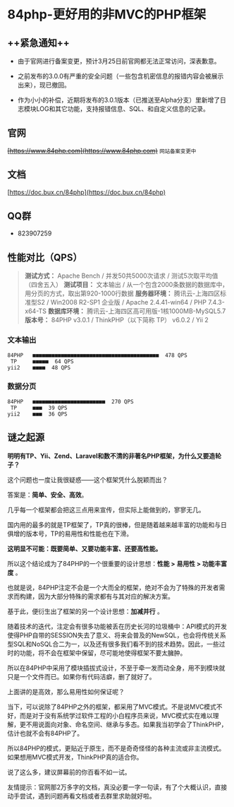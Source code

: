 # 84php-更好用的非MVC的PHP框架

## ++紧急通知++

* 由于官网进行备案变更，预计3月25日前官网都无法正常访问，深表歉意。

* 之前发布的3.0.0有严重的安全问题（一些包含机密信息的报错内容会被展示出来），现已撤回。

* 作为小小的补偿，近期将发布的3.0.1版本（已推送至Alpha分支）里新增了日志模块LOG和其它功能，支持报错信息、SQL、和自定义信息的记录。


## 官网

~~[https://www.84php.com](https://www.84php.com)~~ `网站备案变更中`

## 文档

[https://doc.bux.cn/84php](https://doc.bux.cn/84php)

## QQ群

* 823907259

## 性能对比（QPS）

> **测试方式：** Apache Bench / 并发50共5000次请求 / 测试5次取平均值（四舍五入）
> **测试项目：** 文本输出 / 从一个包含2000条数据的数据库中，用分页的方式，取出第920-1000行数据
> **服务器环境：** 腾讯云-上海四区标准型S2 / Win2008 R2-SP1 企业版 / Apache 2.4.41-win64 / PHP 7.4.3-x64-TS
> **数据库环境：** 腾讯云-上海四区高可用版-1核1000MB-MySQL5.7
> **版本号：** 84PHP v3.0.1 / ThinkPHP（以下简称 TP） v6.0.2 / Yii 2

### 文本输出
```
84PHP   ■■■■■■■■■■■■■■■■■■■■■■■■■■■■■■■■■■■■■■■■  478 QPS
 TP     ■■■■■  64 QPS
yii2    ■■■■  48 QPS
```

### 数据分页
```
84PHP   ■■■■■■■■■■■■■■■■■■■■■■■  270 QPS
 TP     ■■■  39 QPS
yii2    ■■■  36 QPS
```

## 谜之起源

**明明有TP、Yii、Zend、Laravel和数不清的非著名PHP框架，为什么又要造轮子？**

这个问题也一度让我很疑惑——这个框架凭什么脱颖而出？

答案是：**简单、安全、高效**。

几乎每一个框架都会把这三点用来宣传，但实际上能做到的，寥寥无几。

国内用的最多的就是TP框架了，TP真的很棒，但是随着越来越丰富的功能和与日俱增的版本号，TP的易用性和性能也在下滑。

**这明显不可能：既要简单、又要功能丰富、还要高性能。**

所以这个结论成为了84PHP的一个很重要的设计思想：**性能 > 易用性 > 功能丰富度** 。

也就是说，84PHP注定不会是一个大而全的框架，绝对不会为了特殊的开发者需求而构建，因为大部分特殊的需求都有与其对应的解决方案。

基于此，便衍生出了框架的另一个设计思想：**加减并行** 。

随着技术的迭代，注定会有很多功能被丢在历史长河的垃圾桶中：API模式的开发使得PHP自带的SESSION失去了意义、将来会普及的NewSQL，也会将传统关系型SQL和NoSQL合二为一，以及还有很多我们看不到的技术趋势。因此，一些过时的功能，将不会在框架中保留，尽可能地使得框架不要太臃肿。

所以在84PHP中采用了模块插拔式设计，不至于牵一发而动全身，用不到模块就只是一个文件而已。如果你有代码洁癖，删了就好了。

上面讲的是高效，那么易用性如何保证呢？

当下，可以说除了84PHP之外的框架，都采用了MVC模式。不是说MVC模式不好，而是对于没有系统学过软件工程的小白程序员来说，MVC模式实在难以理解，更不用说面向对象、命名空间、继承与多态。如果我当初学会了ThinkPHP，估计也就不会有84PHP了。

所以84PHP的模式，更贴近于原生，而不是奇奇怪怪的各种主流或非主流模式。如果想用MVC模式开发，ThinkPHP真的适合你。

说了这么多，建议屏幕前的你百看不如一试。

友情提示：官网那2万多字的文档，真没必要一字一句读，有了个大概认识，直接动手尝试，遇到问题再看文档或者去群里求助就好啦。
 